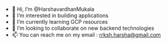 - 👋 Hi, I’m @HarshavardhanMukala
- 👀 I’m interested in building applications
- 🌱 I’m currently learning GCP resources
- 💞️ I’m looking to collaborate on new backend technologies
- 📫 You can reach me on my email : rrksh.harsha@gmail.com

<!---
HarshavardhanMukala/HarshavardhanMukala is a ✨ special ✨ repository because its `README.md` (this file) appears on your GitHub profile.
You can click the Preview link to take a look at your changes.
--->
